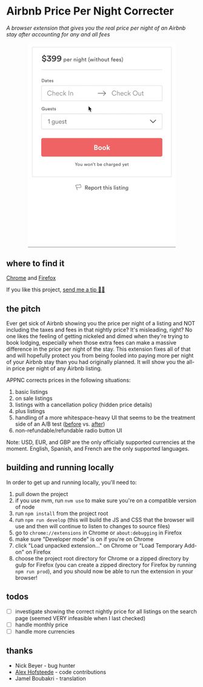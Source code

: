 # Airbnb Price Per Night Correcter

_A browser extension that gives you the real price per night of an Airbnb stay after accounting for any and all fees_

<p align="center">
  <img src="/misc/demo.gif" width="390px" align="center" alt="demo" />
</p>

## where to find it

[Chrome](https://chrome.google.com/webstore/detail/airbnb-price-per-night-co/lijeilcglmadpkbengpkfnkpmcehecfe) and [Firefox](https://addons.mozilla.org/en-US/firefox/addon/airbnb-price-per-night-correct/)

If you like this project, [send me a tip 🙏🏼](https://www.paypal.me/davidsawyer1/2)

## the pitch

Ever get sick of Airbnb showing you the price per night of a listing and NOT including the taxes and fees in that nightly price? It's misleading, right? No one likes the feeling of getting nickeled and dimed when they're trying to book lodging, especially when those extra fees can make a massive difference in the price per night of the stay. This extension fixes all of that and will hopefully protect you from being fooled into paying more per night of your Airbnb stay than you had originally planned. It will show you the all-in price per night of any Airbnb listing.

APPNC corrects prices in the following situations:

1. basic listings
1. on sale listings
1. listings with a cancellation policy (hidden price details)
1. plus listings
1. handling of a more whitespace-heavy UI that seems to be the treatment side of an A/B test ([before](https://i.imgur.com/LCilfk8.png) vs. [after](https://i.imgur.com/QooSEui.jpg))
1. non-refundable/refundable radio button UI

Note: USD, EUR, and GBP are the only officially supported currencies at the moment. English, Spanish, and French are the only supported languages.

## building and running locally

In order to get up and running locally, you'll need to:

1.  pull down the project
1.  if you use nvm, run `nvm use` to make sure you're on a compatible version of node
1.  run `npm install` from the project root
1.  run `npm run develop` (this will build the JS and CSS that the browser will use and then will continue to listen to changes to source files)
1.  go to `chrome://extensions` in Chrome or `about:debugging` in Firefox
1.  make sure "Developer mode" is on if you're on Chrome
1.  click "Load unpacked extension..." on Chrome or "Load Temporary Add-on" on Firefox
1.  choose the project root directory for Chrome or a zipped directory by gulp for Firefox (you can create a zipped directory for Firefox by running `npm run prod`), and you should now be able to run the extension in your browser!

## todos

-   [ ] investigate showing the correct nightly price for all listings on the search page (seemed VERY infeasible when I last checked)
-   [ ] handle monthly price
-   [ ] handle more currencies

## thanks

-   Nick Beyer - bug hunter
-   [Alex Hofsteede](https://github.com/alex-hofsteede) - code contributions
-   Jamel Boubakri - translation
